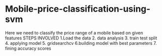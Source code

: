 # Mobile-price-classification-using-svm
Here we need to classify the price range of a mobile based on given features
STEPS INVOLVED
1.Load the data
2. data analysis
3. train test split
4. applying model
5. gridsearchcv
6.building model with best parameters
7. fining accuracy scores
